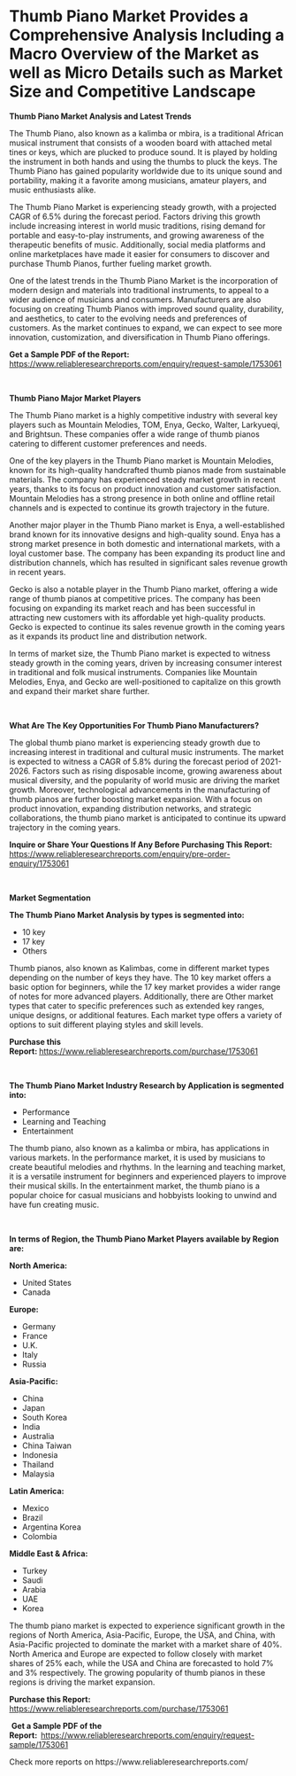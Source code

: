 <p><h1>Thumb Piano Market Provides a Comprehensive Analysis Including a Macro Overview of the Market as well as Micro Details such as Market Size and Competitive Landscape</h1></p><p><strong>Thumb Piano Market Analysis and Latest Trends</strong></p>
<p><p>The Thumb Piano, also known as a kalimba or mbira, is a traditional African musical instrument that consists of a wooden board with attached metal tines or keys, which are plucked to produce sound. It is played by holding the instrument in both hands and using the thumbs to pluck the keys. The Thumb Piano has gained popularity worldwide due to its unique sound and portability, making it a favorite among musicians, amateur players, and music enthusiasts alike.</p><p>The Thumb Piano Market is experiencing steady growth, with a projected CAGR of 6.5% during the forecast period. Factors driving this growth include increasing interest in world music traditions, rising demand for portable and easy-to-play instruments, and growing awareness of the therapeutic benefits of music. Additionally, social media platforms and online marketplaces have made it easier for consumers to discover and purchase Thumb Pianos, further fueling market growth.</p><p>One of the latest trends in the Thumb Piano Market is the incorporation of modern design and materials into traditional instruments, to appeal to a wider audience of musicians and consumers. Manufacturers are also focusing on creating Thumb Pianos with improved sound quality, durability, and aesthetics, to cater to the evolving needs and preferences of customers. As the market continues to expand, we can expect to see more innovation, customization, and diversification in Thumb Piano offerings.</p></p>
<p><strong>Get a Sample PDF of the Report:&nbsp;</strong> <a href="https://www.reliableresearchreports.com/enquiry/request-sample/1753061">https://www.reliableresearchreports.com/enquiry/request-sample/1753061</a></p>
<p>&nbsp;</p>
<p><strong>Thumb Piano Major Market Players</strong></p>
<p><p>The Thumb Piano market is a highly competitive industry with several key players such as Mountain Melodies, TOM, Enya, Gecko, Walter, Larkyueqi, and Brightsun. These companies offer a wide range of thumb pianos catering to different customer preferences and needs.</p><p>One of the key players in the Thumb Piano market is Mountain Melodies, known for its high-quality handcrafted thumb pianos made from sustainable materials. The company has experienced steady market growth in recent years, thanks to its focus on product innovation and customer satisfaction. Mountain Melodies has a strong presence in both online and offline retail channels and is expected to continue its growth trajectory in the future.</p><p>Another major player in the Thumb Piano market is Enya, a well-established brand known for its innovative designs and high-quality sound. Enya has a strong market presence in both domestic and international markets, with a loyal customer base. The company has been expanding its product line and distribution channels, which has resulted in significant sales revenue growth in recent years.</p><p>Gecko is also a notable player in the Thumb Piano market, offering a wide range of thumb pianos at competitive prices. The company has been focusing on expanding its market reach and has been successful in attracting new customers with its affordable yet high-quality products. Gecko is expected to continue its sales revenue growth in the coming years as it expands its product line and distribution network.</p><p>In terms of market size, the Thumb Piano market is expected to witness steady growth in the coming years, driven by increasing consumer interest in traditional and folk musical instruments. Companies like Mountain Melodies, Enya, and Gecko are well-positioned to capitalize on this growth and expand their market share further.</p></p>
<p>&nbsp;</p>
<p><strong>What Are The Key Opportunities For Thumb Piano Manufacturers?</strong></p>
<p><p>The global thumb piano market is experiencing steady growth due to increasing interest in traditional and cultural music instruments. The market is expected to witness a CAGR of 5.8% during the forecast period of 2021-2026. Factors such as rising disposable income, growing awareness about musical diversity, and the popularity of world music are driving the market growth. Moreover, technological advancements in the manufacturing of thumb pianos are further boosting market expansion. With a focus on product innovation, expanding distribution networks, and strategic collaborations, the thumb piano market is anticipated to continue its upward trajectory in the coming years.</p></p>
<p><strong>Inquire or Share Your Questions If Any Before Purchasing This Report:</strong> <a href="https://www.reliableresearchreports.com/enquiry/pre-order-enquiry/1753061">https://www.reliableresearchreports.com/enquiry/pre-order-enquiry/1753061</a></p>
<p>&nbsp;</p>
<p><strong>Market Segmentation</strong></p>
<p><strong>The Thumb Piano Market Analysis by types is segmented into:</strong></p>
<p><ul><li>10 key</li><li>17 key</li><li>Others</li></ul></p>
<p><p>Thumb pianos, also known as Kalimbas, come in different market types depending on the number of keys they have. The 10 key market offers a basic option for beginners, while the 17 key market provides a wider range of notes for more advanced players. Additionally, there are Other market types that cater to specific preferences such as extended key ranges, unique designs, or additional features. Each market type offers a variety of options to suit different playing styles and skill levels.</p></p>
<p><strong>Purchase this Report:&nbsp;</strong><a href="https://www.reliableresearchreports.com/purchase/1753061">https://www.reliableresearchreports.com/purchase/1753061</a></p>
<p>&nbsp;</p>
<p><strong>The Thumb Piano Market Industry Research by Application is segmented into:</strong></p>
<p><ul><li>Performance</li><li>Learning and Teaching</li><li>Entertainment</li></ul></p>
<p><p>The thumb piano, also known as a kalimba or mbira, has applications in various markets. In the performance market, it is used by musicians to create beautiful melodies and rhythms. In the learning and teaching market, it is a versatile instrument for beginners and experienced players to improve their musical skills. In the entertainment market, the thumb piano is a popular choice for casual musicians and hobbyists looking to unwind and have fun creating music.</p></p>
<p>&nbsp;</p>
<p><strong>In terms of Region, the Thumb Piano Market Players available by Region are:</strong></p>
<p>
    <p> <strong> North America: </strong>
        <ul>
            <li>United States</li>
            <li>Canada</li>
        </ul>
        </p> 
    <p> <strong> Europe: </strong>
        <ul>
            <li>Germany</li>
            <li>France</li>
            <li>U.K.</li>
            <li>Italy</li>
            <li>Russia</li>
        </ul>
        </p> 
    <p> <strong> Asia-Pacific: </strong>
        <ul>
            <li>China</li>
            <li>Japan</li>
            <li>South Korea</li>
            <li>India</li>
            <li>Australia</li>
            <li>China Taiwan</li>
            <li>Indonesia</li>
            <li>Thailand</li>
            <li>Malaysia</li>
        </ul>
        </p> 
    <p> <strong> Latin America: </strong>
        <ul>
            <li>Mexico</li>
            <li>Brazil</li>
            <li>Argentina Korea</li>
            <li>Colombia</li>
        </ul>
        </p> 
    <p> <strong> Middle East & Africa: </strong>
        <ul>
            <li>Turkey</li>
            <li>Saudi</li>
            <li>Arabia</li>
            <li>UAE</li>
            <li>Korea</li>
        </ul>
    </p>
    </p>
<p><p>The thumb piano market is expected to experience significant growth in the regions of North America, Asia-Pacific, Europe, the USA, and China, with Asia-Pacific projected to dominate the market with a market share of 40%. North America and Europe are expected to follow closely with market shares of 25% each, while the USA and China are forecasted to hold 7% and 3% respectively. The growing popularity of thumb pianos in these regions is driving the market expansion.</p></p>
<p><strong>Purchase this Report: </strong><a href="https://www.reliableresearchreports.com/purchase/1753061">https://www.reliableresearchreports.com/purchase/1753061</a></p>
<p>&nbsp;<strong>Get a Sample PDF of the Report:&nbsp;&nbsp;</strong><a href="https://www.reliableresearchreports.com/enquiry/request-sample/1753061">https://www.reliableresearchreports.com/enquiry/request-sample/1753061</a></p>
<p><strong></strong></p>
<p>Check more reports on https://www.reliableresearchreports.com/</p>